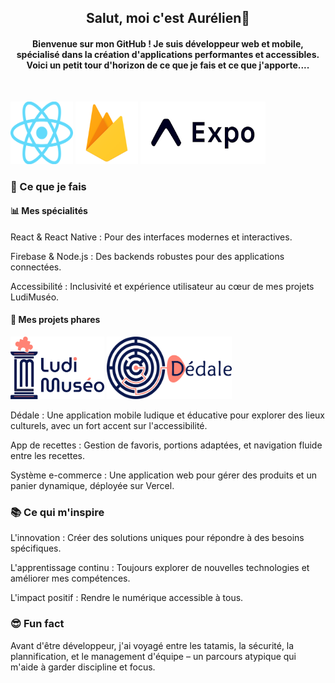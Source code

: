 <h2 align="center"> Salut, moi c'est Aurélien👋</h2>
<h4 align="center">Bienvenue sur mon GitHub ! Je suis développeur web et mobile, spécialisé dans la création d'applications performantes et accessibles.
Voici un petit tour d'horizon de ce que je fais et ce que j'apporte....</h4>
</br>

<img src="./assets/React-icon.svg.png" alt="react-icon" width="100" height="100"/> <img src="./assets/firebase.png" alt="firebase-icon" width="100" height="100"/> <img src="./assets/expo.png" alt="expo-icon" width="200" height="100"/>

<h3>🚀 Ce que je fais</h3>

<h4>📊 Mes spécialités</h4>

<p>React & React Native : Pour des interfaces modernes et interactives.

Firebase & Node.js : Des backends robustes pour des applications connectées.

Accessibilité : Inclusivité et expérience utilisateur au cœur de mes projets LudiMuséo.</p>

<h4>🔧 Mes projets phares</h4>

<img src="./assets/logo-ludimuseo.png" alt="ludimuseo" width="150" height="100"/> <img src="./assets/logo-dedale.png" alt="dedale" width="200" height="100"/>

<p>Dédale : Une application mobile ludique et éducative pour explorer des lieux culturels, avec un fort accent sur l'accessibilité.

App de recettes : Gestion de favoris, portions adaptées, et navigation fluide entre les recettes.

Système e-commerce : Une application web pour gérer des produits et un panier dynamique, déployée sur Vercel.</p>

<h3>📚 Ce qui m'inspire</h3>

<p>L'innovation : Créer des solutions uniques pour répondre à des besoins spécifiques.

L'apprentissage continu : Toujours explorer de nouvelles technologies et améliorer mes compétences.

L'impact positif : Rendre le numérique accessible à tous.</p>

<h3>😎 Fun fact</h3>

<p>Avant d'être développeur, j'ai voyagé entre les tatamis, la sécurité, la plannification, et le management d'équipe – un parcours atypique qui m'aide à garder discipline et focus.</p>

